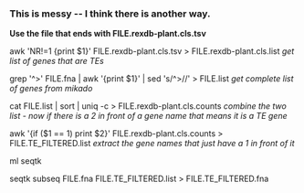 ### This is messy -- I think there is another way. 

**Use the file that ends with FILE.rexdb-plant.cls.tsv**

awk 'NR!=1 {print $1}' FILE.rexdb-plant.cls.tsv > FILE.rexdb-plant.cls.list  *get list of genes that are TEs*

grep '^>' FILE.fna | awk '{print $1}' | sed 's/^>//' > FILE.list *get complete list of genes from mikado*
  
cat FILE.list | sort | uniq -c > FILE.rexdb-plant.cls.counts  *combine the two list - now if there is a 2 in front of a gene name that means it is a TE gene* 

awk '{if ($1 == 1) print $2}' FILE.rexdb-plant.cls.counts > FILE.TE_FILTERED.list *extract the gene names that just have a 1 in front of it* 

ml seqtk

seqtk subseq FILE.fna FILE.TE_FILTERED.list > FILE.TE_FILTERED.fna
